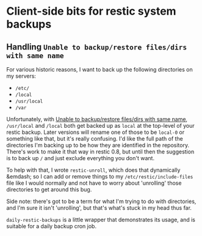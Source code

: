 # Client-side bits for restic system backups

## Handling `Unable to backup/restore files/dirs with same name`

For various historic reasons, I want to back up the following directories on my
servers:

* `/etc/`
* `/local`
* `/usr/local`
* `/var`

Unfortunately, with [Unable to backup/restore files/dirs with same name](https://github.com/restic/restic/issues/549), 
`/usr/local` and `/local` both get backed up as `local` at the top-level of your restic backup. Later versions will
rename one of those to be `local-0` or something like that, but it's really confusing. I'd like the full path of the
directories I'm backing up to be how they are identified in the repository. There's work to make it that way in 
restic 0.8, but until then the suggestion is to back up `/` and just exclude everything you don't want.

To help with that, I wrote `restic-unroll`, which does that dynamically &emdash; so I can add or
remove things to my `/etc/restic/include-files` file like I would normally and not have to worry about
'unrolling' those directories to get around this bug.

Side note: there's got to be a term for what I'm trying to do with directories, and I'm sure it isn't 'unrolling',
but that's what's stuck in my head thus far.

`daily-restic-backups` is a little wrapper that demonstrates its usage, and is suitable for a daily backup cron job.
